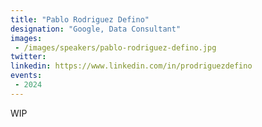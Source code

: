 ```yaml
---
title: "Pablo Rodriguez Defino"
designation: "Google, Data Consultant"
images:
 - /images/speakers/pablo-rodriguez-defino.jpg
twitter: 
linkedin: https://www.linkedin.com/in/prodriguezdefino
events:
 - 2024
---
```


WIP
